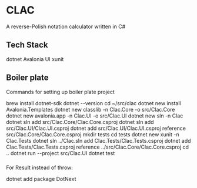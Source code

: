 # CLAC

A reverse-Polish notation calculator written in C#


## Tech Stack

dotnet
Avalonia UI
xunit


## Boiler plate

Commands for setting up boiler plate project

brew install dotnet-sdk
dotnet --version
cd ~/src/clac
dotnet new install Avalonia.Templates
dotnet new classlib -n Clac.Core -o src/Clac.Core
dotnet new avalonia.app -n Clac.UI -o src/Clac.UI
dotnet new sln -n Clac
dotnet sln add src/Clac.Core/Clac.Core.csproj
dotnet sln add src/Clac.UI/Clac.UI.csproj
dotnet add src/Clac.UI/Clac.UI.csproj reference src/Clac.Core/Clac.Core.csproj
mkdir tests
cd tests
dotnet new xunit -n Clac.Tests
dotnet sln ../Clac.sln add Clac.Tests/Clac.Tests.csproj
dotnet add Clac.Tests/Clac.Tests.csproj reference ../src/Clac.Core/Clac.Core.csproj
cd ..
dotnet run --project src/Clac.UI
dotnet test


###

For Result<T> instead of throw:

dotnet add package DotNext
